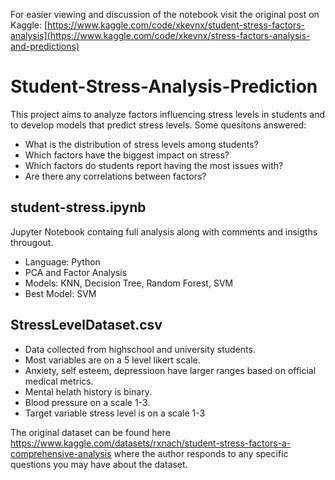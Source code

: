 For easier viewing and discussion of the notebook visit the original post on Kaggle: [https://www.kaggle.com/code/xkevnx/student-stress-factors-analysis](https://www.kaggle.com/code/xkevnx/stress-factors-analysis-and-predictions)

# Student-Stress-Analysis-Prediction
This project aims to analyze factors influencing stress levels in students and to develop models that predict stress levels.
Some quesitons answered:

- What is the distribution of stress levels among students?
- Which factors have the biggest impact on stress?
- Which factors do students report having the most issues with?
- Are there any correlations between factors?

## student-stress.ipynb
Jupyter Notebook containg full analysis along with comments and insigths througout.
- Language: Python
- PCA and Factor Analysis
- Models: KNN, Decision Tree, Random Forest, SVM
- Best Model: SVM 

## StressLevelDataset.csv
- Data collected from highschool and university students.
- Most variables are on a 5 level likert scale.
- Anxiety, self esteem, depressioon have larger ranges based on official medical metrics.
- Mental helath history is binary.
- Blood pressure on a scale 1-3.
- Target variable stress level is on a scale 1-3
  
The original dataset can be found here https://www.kaggle.com/datasets/rxnach/student-stress-factors-a-comprehensive-analysis where the author responds to any specific questions you may have about the dataset.
